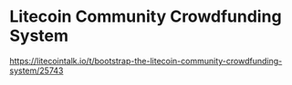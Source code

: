 # Litecoin Community Crowdfunding System

https://litecointalk.io/t/bootstrap-the-litecoin-community-crowdfunding-system/25743
